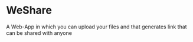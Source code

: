 # WeShare
A Web-App in which you can upload your files and that generates link that can be shared with anyone
